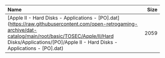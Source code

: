 |Name|Size|
|:---|---:|
|[Apple II - Hard Disks - Applications - [PO].dat](https://raw.githubusercontent.com/open-retrogaming-archive/dat-catalog/main/root/basic/TOSEC/Apple/II/Hard Disks/Applications/[PO]/Apple II - Hard Disks - Applications - [PO].dat)|2059|
